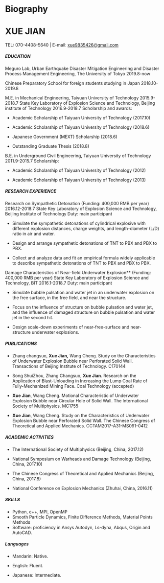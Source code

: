 # Biography


#  XUE JIAN

TEL: 070-4408-5640 \| E-mail: [<span class="underline">xue9835426@gmail.com</span>](mailto:xue9835426@gmail.com)

##### EDUCATION

Meguro Lab, Urban Earthquake Disaster Mitigation Engineering and Disaster Process Management Engineering, The University of Tokyo 2019.8-now

Chinese Preparatory School for foreign students studying in Japan 2018.10-2019.8

M.E. in Mechanical Engineering, Taiyuan University of Technology 2015.9-2018.7
State Key Laboratory of Explosion Science and Technology, Beijing institute of Technology 2016.9-2018.7
Scholarship and awards:

-   Academic Scholarship of Taiyuan University of Technology (2017.10)

-   Academic Scholarship of Taiyuan University of Technology (2018.6)

-   Japanese Government (MEXT) Scholarship (2018.6)

-   Outstanding Graduate Thesis (2018.8)

B.E. in Underground Civil Engineering, Taiyuan University of Technology 2011.9-2015.7
Scholarship:

-   Academic Scholarship of Taiyuan University of Technology (2012)

-   Academic Scholarship of Taiyuan University of Technology (2013)

##### RESEARCH EXPERIENCE

Research on Sympathetic Detonation (Funding: 400,000 RMB per year) 2016.12-2018.7
State Key Laboratory of Explosion Science and Technology, Beijing Institute of Technology
Duty: main participant

-   Simulate the sympathetic detonations of cylindrical explosive with different explosion distances, charge weights, and length-diameter (L/D) ratio in air and water.

-   Design and arrange sympathetic detonations of TNT to PBX and PBX to PBX.

-   Collect and analyze data and fit an empirical formula widely applicable to describe sympathetic detonations of TNT to PBX and PBX to PBX.

Damage Characteristics of Near-field Underwater Explosion** (Funding: 400,000 RMB per year)
State Key Laboratory of Explosion Science and Technology, BIT 2016.1-2018.7
Duty: main participant

-   Simulate bubble pulsation and water jet in an underwater explosion on the free surface, in the free field, and near the structure.

-   Focus on the influence of structure on bubble pulsation and water jet, and the influence of damaged structure on bubble pulsation and water jet in the second hit.

-   Design scale-down experiments of near-free-surface and near-structure underwater explosions.

##### PUBLICATIONS

-   Zhang changsuo, **Xue Jian,** Wang Cheng. Study on the Characteristics of Underwater Explosion Bubble near Perforated Solid Wall. Transactions of Beijing Institute of Technology. C170144

-   Song ShuiZhou, Zhang Changsuo, **Xue Jian**. Research on the Application of Blast-Unloading in Increasing the Lump Coal Rate of Fully-Mechanized Mining Face. Coal Technology (accepted)

-   **Xue Jian**, Wang Cheng. Motional Characteristic of Underwater Explosion Bubble near Circular Hole of Solid Wall. The International Society of Multiphysics. MC1755

-   **Xue Jian**, Wang Cheng. Study on the Characteristics of Underwater Explosion Bubble near Perforated Solid Wall. The Chinese Congress of Theoretical and Applied Mechanics. CCTAM2017-A31-MS091-0412

##### ACADEMIC ACTIVITIES

-   The International Society of Multiphysics (Beijing, China, 2017.12)

-   National Symposium on Warheads and Damage Technology (Beijing, China, 2017.10)

-   The Chinese Congress of Theoretical and Applied Mechanics (Beijing, China, 2017.8)

-   National Conference on Explosion Mechanics (Zhuhai, China, 2016.11)

##### SKILLS

-   Python, c++, MPI, OpenMP
-   Smooth Particle Dynamics, Finite Difference Methods, Material Points Methods
-   Software: proficiency in Ansys Autodyn, Ls-dyna, Abqus, Origin and AutoCAD.

##### Languages

-   Mandarin: Native.

-   English: Fluent.

-   Japanese: Intermediate.

